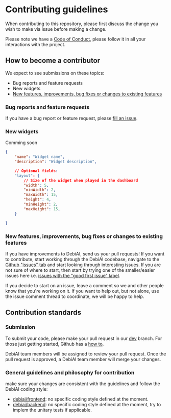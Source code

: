 # Contributing guidelines

When contributing to this repository, please first discuss the change you
wish to make via issue before making a change.

Please note we have a [Code of Conduct](CODE_OF_CONDUCT.md),
please follow it in all your interactions with the project.

## How to become a contributor

We expect to see submissions on these topics:

- Bug reports and feature requests
- New widgets
- [New features, improvements, bug fixes or changes to existing features](#new-features-improvements-bug-fixes-or-changes-to-existing-features)

### Bug reports and feature requests

If you have a bug report or feature request, please [fill an issue](https://github.com/debiai/debiai/issues/new).

### New widgets

<!-- TODO: Complete -->
Comming soon

```json
{
    "name": "Widget name",
    "description": "Widget description",

    // Optional fields:
    "layout": {
        // Size of the widget when played in the dashboard
        "width": 5,
        "minWidth": 2,
        "maxWidth": 15,
        "height": 4,
        "minHeight": 2,
        "maxHeight": 15,
    }

}
```

### New features, improvements, bug fixes or changes to existing features

If you have improvements to DebiAI, send us your pull requests!
If you want to contribute, start working through the DebiAI codebase,
navigate to the [Github "issues" tab](https://github.com/debiai/debiai/issues) and start looking through interesting issues. If you are not sure of where to start, then start by trying one of the smaller/easier issues here i.e. [issues with the "good first issue" label](https://github.com/debiai/debiai/labels/good%20first%20issue).

If you decide to start on an issue, leave a comment so we and other people know that you're working on it. If you want to help out, but not alone, use the issue comment thread to coordinate, we will be happy to help.

## Contribution standards

### Submission

To submit your code, please make your pull request in our [dev](https://github.com/debiai/debiai/tree/dev) branch. For those just getting started, Github has a [how to](https://help.github.com/articles/using-pull-requests/).

DebiAI team members will be assigned to review your pull request. Once the
pull request is approved, a DebiAI team member will merge your changes.


### General guidelines and philosophy for contribution

make sure your changes are consistent with the guidelines and follow the
DebiAI coding style:

*   [debiai/frontend](https://github.com/debiai/debiai/tree/main/frontend): no specific coding style defined at the moment.
*   [debiai/backend](https://github.com/debiai/debiai/tree/main/backend): no specific coding style defined at the moment, try to implem the unitary tests if applicable.
